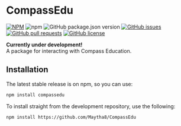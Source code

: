 # CompassEdu
[![NPM](https://nodei.co/npm/compassedu.png?mini=true)](https://nodei.co/npm/compassedu/)
![npm](https://img.shields.io/npm/v/CompassEdu?style=flat-square)
![GitHub package.json version](https://img.shields.io/github/package-json/v/Maytha8/CompassEdu?label=development&style=flat-square)
[![GitHub issues](https://img.shields.io/github/issues/Maytha8/CompassEdu?style=flat-square)](https://github.com/Maytha8/CompassEdu/issues)
[![GitHub pull requests](https://img.shields.io/github/issues-pr/Maytha8/CompassEdu?style=flat-square)](https://github.com/Maytha8/CompassEdu/pulls)
[![GitHub license](https://img.shields.io/github/license/Maytha8/CompassEdu?style=flat-square)](https://github.com/Maytha8/CompassEdu/blob/main/COPYING.txt)

**Currently under development!**<br>
A package for interacting with Compass Education.

## Installation

The latest stable release is on npm, so you can use:
```sh
npm install compassedu
```

To install straight from the development repository, use the following:
```sh
npm install https://github.com/Maytha8/CompassEdu
```

